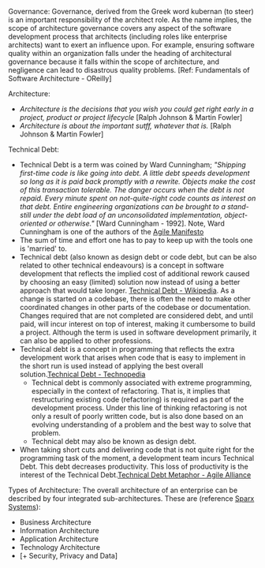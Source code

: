 


Governance: Governance, derived from the Greek word kubernan (to steer) is an important responsibility of the architect role. As the name implies, the scope of architecture governance covers any aspect of the software development process that architects (including roles like enterprise architects) want to exert an influence upon. For example, ensuring software quality within an organization falls under the heading of architectural governance because it falls within the scope of architecture, and negligence can lead to disastrous quality problems. [Ref: Fundamentals of Software Architecture - OReilly]

Architecture:
- *Architecture is the decisions that you wish you could get right early in a project, product or project lifecycle* [Ralph Johnson & Martin Fowler]
- *Architecture is about the important sutff, whatever that is.* [Ralph Johnson & Martin Fowler]

Technical Debt:
- Technical Debt is a term was coined by Ward Cunningham; *"Shipping first-time code is like going into debt. A little debt speeds development so long as it is paid back promptly with a rewrite. Objects make the cost of this transaction tolerable. The danger occurs when the debt is not repaid. Every minute spent on not-quite-right code counts as interest on that debt. Entire engineering organizations can be brought to a stand-still under the debt load of an unconsolidated implementation, object-oriented or otherwise."* [Ward Cunningham - 1992].  Note, Ward Cunningham is one of the authors of the [Agile Manifesto](https://agilemanifesto.org/)
- The sum of time and effort one has to pay to keep up with the tools one is 'married' to.
- Technical debt (also known as design debt or code debt, but can be also related to other technical endeavours) is a concept in software development that reflects the implied cost of additional rework caused by choosing an easy (limited) solution now instead of using a better approach that would take longer. [Technical Debt - Wikipedia](https://en.wikipedia.org/wiki/Technical_debt).  As a change is started on a codebase, there is often the need to make other coordinated changes in other parts of the codebase or documentation. Changes required that are not completed are considered debt, and until paid, will incur interest on top of interest, making it cumbersome to build a project. Although the term is used in software development primarily, it can also be applied to other professions.
- Technical debt is a concept in programming that reflects the extra development work that arises when code that is easy to implement in the short run is used instead of applying the best overall solution.[Technical Debt - Technopedia](https://www.techopedia.com/definition/27913/technical-debt)
  - Technical debt is commonly associated with extreme programming, especially in the context of refactoring. That is, it implies that restructuring existing code (refactoring) is required as part of the development process. Under this line of thinking refactoring is not only a result of poorly written code, but is also done based on an evolving understanding of a problem and the best way to solve that problem.
  - Technical debt may also be known as design debt.
- When taking short cuts and delivering code that is not quite right for the programming task of the moment, a development team incurs Technical Debt. This debt decreases productivity. This loss of productivity is the interest of the Technical Debt.[Technical Debt Metaphor - Agile Alliance](https://www.agilealliance.org/introduction-to-the-technical-debt-concept)

Types of Architecture:
The overall architecture of an enterprise can be described by four integrated sub-architectures. These are (reference [Sparx Systems](https://sparxsystems.com/enterprise_architect_user_guide/14.0/guidebooks/ea_types_of_architecture.html)):

- Business Architecture
- Information Architecture
- Application Architecture
- Technology Architecture
- [+ Security, Privacy and Data]
